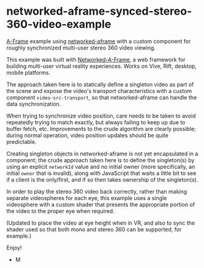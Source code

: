 # networked-aframe-synced-stereo-360-video-example

[A-Frame](https://aframe.io) example using [networked-aframe](https://github.com/networked-aframe/networked-aframe) with a custom component for roughly synchronized multi-user stereo 360 video viewing.

This example was built with [Networked-A-Frame](https://github.com/networked-aframe/networked-aframe), a web framework for building multi-user virtual reality experiences. Works on Vive, Rift, desktop, mobile platforms.

The approach taken here is to statically define a singleton video as part of the scene and expose the video's transport characteristics with a custom component `video-src-transport`, so that networked-aframe can handle the data synchronization.

When trying to synchronize video position, care needs to be taken to avoid repeatedly trying to match exactly, but always failing to keep up due to buffer fetch, etc.  Improvements to the crude algorithm are clearly possible; during normal operation, video position updates should be quite predictable.

Creating singleton objects in networked-aframe is not yet encapsulated in a component; the crude approach taken here is to define the singleton(s) by using an explicit `networkId` value and no initial owner (more specifically, an initial `owner` that is invalid), along with JavaScript that waits a little bit to see if a client is the only/first, and if so then takes ownership of the singleton(s).

In order to play the stereo 360 video back correctly, rather than making separate videospheres for each eye, this example uses a single videosphere with a custom shader that presents the appropriate portion of the video to the proper eye when required.

(Updated to place the video at eye height when in VR, and also to sync the shader used so that both mono and stereo 360 can be supported, for example.)

Enjoy!
- M
